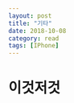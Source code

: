 ```yaml
---
layout: post
title: "기타"
date: 2018-10-08
category: read
tags: [IPhone]
---
```

# 이것저것
<!-- more -->